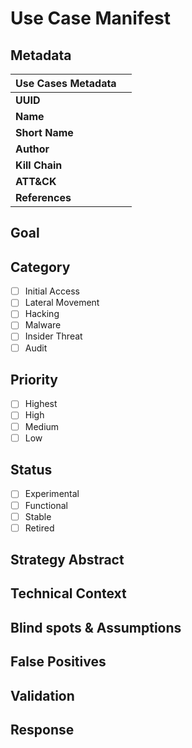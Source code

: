 # Use Case Manifest

## Metadata

| **Use Cases Metadata** ||
| --- | --- |
| **UUID** | |
| **Name** | |
| **Short Name** | |
| **Author** | |
| **Kill Chain** | |
| **ATT&CK** | |
| **References** | |

## Goal

## Category

- [ ] Initial Access
- [ ] Lateral Movement
- [ ] Hacking
- [ ] Malware
- [ ] Insider Threat
- [ ] Audit

## Priority

- [ ] Highest
- [ ] High
- [ ] Medium
- [ ] Low

## Status

- [ ] Experimental
- [ ] Functional
- [ ] Stable
- [ ] Retired

## Strategy Abstract

## Technical Context

## Blind spots & Assumptions

## False Positives

## Validation

## Response


